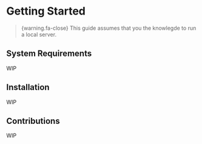 # Getting Started

> {warning.fa-close} This guide assumes that you the knowlegde to run a local server.

## System Requirements
WIP

## Installation
WIP

## Contributions
WIP

